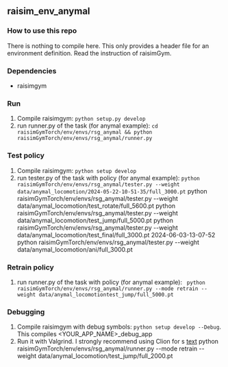 ## raisim_env_anymal

### How to use this repo
There is nothing to compile here. This only provides a header file for an environment definition. Read the instruction of raisimGym. 

### Dependencies
- raisimgym

### Run
1. Compile raisimgym: ```python setup.py develop```
2. run runner.py of the task (for anymal example): ```cd raisimGymTorch/env/envs/rsg_anymal && python raisimGymTorch/env/envs/rsg_anymal/runner.py```

### Test policy
1. Compile raisimgym: ```python setup develop```
2. run tester.py of the task with policy (for anymal example): ``` python raisimGymTorch/env/envs/rsg_anymal/tester.py --weight data/anymal_locomotion/2024-05-22-10-51-35/full_3000.pt ```
python raisimGymTorch/env/envs/rsg_anymal/tester.py --weight data/anymal_locomotion/test_rotate/full_5600.pt
python raisimGymTorch/env/envs/rsg_anymal/tester.py --weight data/anymal_locomotion/test_jump/full_5000.pt
python raisimGymTorch/env/envs/rsg_anymal/tester.py --weight data/anymal_locomotion/test_final/full_3000.pt
2024-06-03-13-07-52
python raisimGymTorch/env/envs/rsg_anymal/tester.py --weight data/anymal_locomotion/ani/full_3000.pt


### Retrain policy
1. run runner.py of the task with policy (for anymal example): ``` python raisimGymTorch/env/envs/rsg_anymal/runner.py --mode retrain --weight data/anymal_locomotiontest_jump/full_5000.pt```

### Debugging
1. Compile raisimgym with debug symbols: ```python setup develop --Debug```. This compiles <YOUR_APP_NAME>_debug_app
2. Run it with Valgrind. I strongly recommend using Clion for 
s
[text](<data/anymal_locomotion/test2_before _Height>)
python raisimGymTorch/env/envs/rsg_anymal/runner.py --mode retrain --weight data/anymal_locomotion/test_jump/full_2000.pt